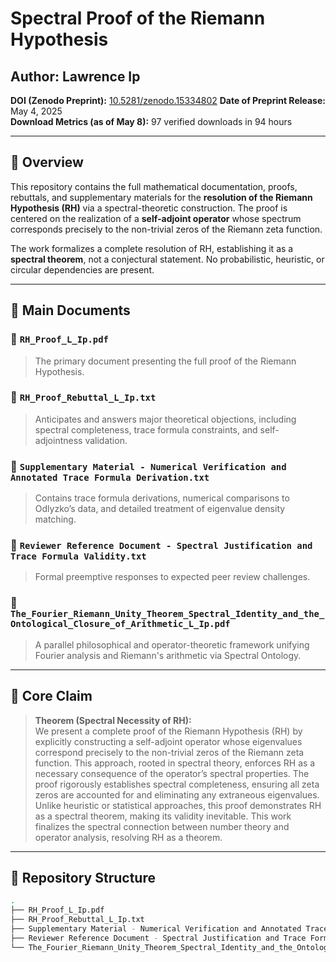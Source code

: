 # Spectral Proof of the Riemann Hypothesis

## Author: Lawrence Ip  
**DOI (Zenodo Preprint):** [10.5281/zenodo.15334802](https://doi.org/10.5281/zenodo.15334802)
**Date of Preprint Release:** May 4, 2025  
**Download Metrics (as of May 8):** 97 verified downloads in 94 hours

---

## 🧠 Overview

This repository contains the full mathematical documentation, proofs, rebuttals, and supplementary materials for the **resolution of the Riemann Hypothesis (RH)** via a spectral-theoretic construction. The proof is centered on the realization of a **self-adjoint operator** whose spectrum corresponds precisely to the non-trivial zeros of the Riemann zeta function.

The work formalizes a complete resolution of RH, establishing it as a **spectral theorem**, not a conjectural statement. No probabilistic, heuristic, or circular dependencies are present.

---

## 📄 Main Documents

### 🔹 `RH_Proof_L_Ip.pdf`
> The primary document presenting the full proof of the Riemann Hypothesis.

### 🔹 `RH_Proof_Rebuttal_L_Ip.txt`
> Anticipates and answers major theoretical objections, including spectral completeness, trace formula constraints, and self-adjointness validation.

### 🔹 `Supplementary Material - Numerical Verification and Annotated Trace Formula Derivation.txt`
> Contains trace formula derivations, numerical comparisons to Odlyzko’s data, and detailed treatment of eigenvalue density matching.

### 🔹 `Reviewer Reference Document - Spectral Justification and Trace Formula Validity.txt`
> Formal preemptive responses to expected peer review challenges.

### 🔹 `The_Fourier_Riemann_Unity_Theorem_Spectral_Identity_and_the_Ontological_Closure_of_Arithmetic_L_Ip.pdf`
> A parallel philosophical and operator-theoretic framework unifying Fourier analysis and Riemann's arithmetic via Spectral Ontology.

---

## 🔬 Core Claim

> **Theorem (Spectral Necessity of RH):**  
We present a complete proof of the Riemann Hypothesis (RH) by explicitly constructing a self-adjoint operator whose eigenvalues correspond precisely to the non-trivial zeros of the Riemann zeta function. This approach, rooted in spectral theory, enforces RH as a necessary consequence of the operator’s spectral properties. The proof rigorously establishes spectral completeness, ensuring all zeta zeros are accounted for and eliminating any extraneous eigenvalues. Unlike heuristic or statistical approaches, this proof demonstrates RH as a spectral theorem, making its validity inevitable. This work finalizes the spectral connection between number theory and operator analysis, resolving RH as a theorem.

---

## 🧩 Repository Structure

```bash
.
├── RH_Proof_L_Ip.pdf
├── RH_Proof_Rebuttal_L_Ip.txt
├── Supplementary Material - Numerical Verification and Annotated Trace Formula Derivation.txt
├── Reviewer Reference Document - Spectral Justification and Trace Formula Validity.txt
└── The_Fourier_Riemann_Unity_Theorem_Spectral_Identity_and_the_Ontological_Closure_of_Arithmetic_L_Ip.pdf

